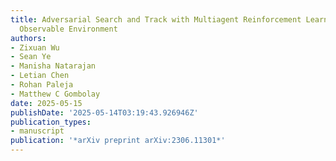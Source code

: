 ```yaml
---
title: Adversarial Search and Track with Multiagent Reinforcement Learning in Sparsely
  Observable Environment
authors:
- Zixuan Wu
- Sean Ye
- Manisha Natarajan
- Letian Chen
- Rohan Paleja
- Matthew C Gombolay
date: 2025-05-15
publishDate: '2025-05-14T03:19:43.926946Z'
publication_types:
- manuscript
publication: '*arXiv preprint arXiv:2306.11301*'
---
```

